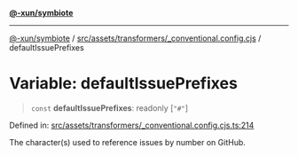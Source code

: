 [**@-xun/symbiote**](../../../../../README.md)

***

[@-xun/symbiote](../../../../../README.md) / [src/assets/transformers/\_conventional.config.cjs](../README.md) / defaultIssuePrefixes

# Variable: defaultIssuePrefixes

> `const` **defaultIssuePrefixes**: readonly \[`"#"`\]

Defined in: [src/assets/transformers/\_conventional.config.cjs.ts:214](https://github.com/Xunnamius/symbiote/blob/510118102ef530d135a286522a7a776ec12a8a72/src/assets/transformers/_conventional.config.cjs.ts#L214)

The character(s) used to reference issues by number on GitHub.
